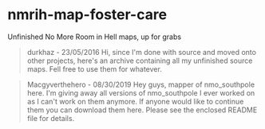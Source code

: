# nmrih-map-foster-care

Unfinished No More Room in Hell maps, up for grabs


> durkhaz - 23/05/2016
> Hi, since I'm done with source and moved onto other projects, here's an archive containing all my unfinished source maps. Fell free to use them for whatever.


> Macgyverthehero - 08/30/2019
> Hey guys, mapper of nmo_southpole here. I'm giving away all versions of nmo_southpole I ever worked on as I can't work on them anymore. If anyone would like to continue them you can download them here. Please see the enclosed README file for details.